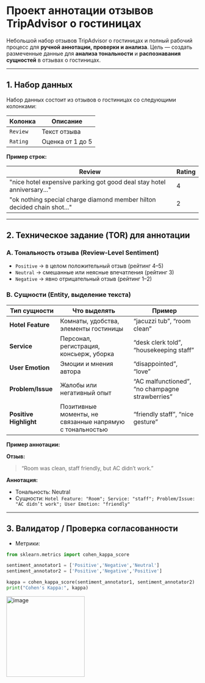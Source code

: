 # Проект аннотации отзывов TripAdvisor о гостиницах

Небольшой набор отзывов TripAdvisor о гостиницах и полный рабочий процесс для **ручной аннотации, проверки и анализа**. Цель — создать размеченные данные для **анализa тональности** и **распознавания сущностей** в отзывах о гостиницах.


---

## **1. Набор данных**

Набор данных состоит из отзывов о гостиницах со следующими колонками:

| Колонка  | Описание |
|---------|-------------|
| `Review` | Текст отзыва |
| `Rating` | Оценка от 1 до 5 |

**Пример строк:**

| Review | Rating |
|--------|--------|
| "nice hotel expensive parking got good deal stay hotel anniversary..." | 4 |
| "ok nothing special charge diamond member hilton decided chain shot..." | 2 |

---

## **2. Техническое задание (TOR) для аннотации**

### **A. Тональность отзыва (Review-Level Sentiment)**
- `Positive` → в целом положительный отзыв (рейтинг 4–5)  
- `Neutral` → смешанные или неясные впечатления (рейтинг 3)  
- `Negative` → явно отрицательный отзыв (рейтинг 1–2)  

### **B. Сущности (Entity, выделение текста)**

| Тип сущности       | Что выделять                                     | Пример |
|-------------------|-------------------------------------------------|---------|
| **Hotel Feature**   | Комнаты, удобства, элементы гостиницы           | “jacuzzi tub”, “room clean” |
| **Service**         | Персонал, регистрация, консьерж, уборка        | “desk clerk told”, “housekeeping staff” |
| **User Emotion**    | Эмоции и мнения автора                          | “disappointed”, “love” |
| **Problem/Issue**   | Жалобы или негативный опыт                      | “AC malfunctioned”, “no champagne strawberries” |
| **Positive Highlight** | Позитивные моменты, не связанные напрямую с тональностью | “friendly staff”, “nice gesture” |

**Пример аннотации:**

**Отзыв:**  
> “Room was clean, staff friendly, but AC didn’t work.”  

**Аннотация:**  
- Тональность: Neutral  
- Сущности: `Hotel Feature: "Room"; Service: "staff"; Problem/Issue: "AC didn’t work"; User Emotion: "friendly"`

---

## **3. Валидатор / Проверка согласованности**

 
- Метрики:  


```python
from sklearn.metrics import cohen_kappa_score

sentiment_annotator1 = ['Positive','Negative','Neutral']
sentiment_annotator2 = ['Positive','Negative','Positive']

kappa = cohen_kappa_score(sentiment_annotator1, sentiment_annotator2)
print("Cohen's Kappa:", kappa)
```
<img width="205" height="211" alt="image" src="https://github.com/user-attachments/assets/38409702-c00c-48cc-80fb-8a686aeef319" />
